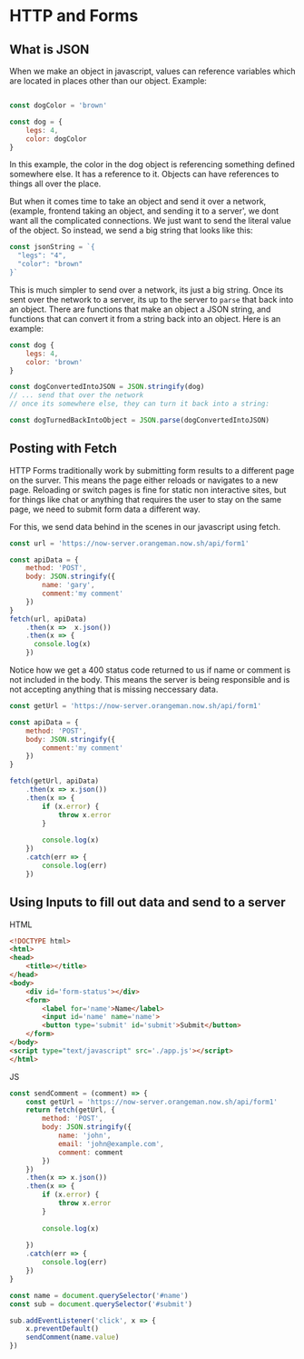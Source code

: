 # HTTP and Forms

## What is JSON
When we make an object in javascript, values can reference variables which are located in places other than our object. Example:

```js

const dogColor = 'brown'

const dog = {
    legs: 4,
    color: dogColor
}

```

In this example, the color in the dog object is referencing something defined somewhere else. It has a reference to it. Objects can have references to things all over the place. 

But when it comes time to take an object and send it over a network, (example, frontend taking an object, and sending it to a server', we dont want all the complicated connections. We just want to send the literal value of the object. So instead, we send a big string that looks like this:

```js
const jsonString = `{
  "legs": "4",
  "color": "brown"
}`

```

This is much simpler to send over a network, its just a big string. Once its sent over the network to a server, its up to the server to `parse` that back into an object. There are functions that make an object a JSON string, and functions that can convert it from a string back into an object. Here is an example:

```js
const dog {
    legs: 4,
    color: 'brown'
}

const dogConvertedIntoJSON = JSON.stringify(dog)
// ... send that over the network
// once its somewhere else, they can turn it back into a string:

const dogTurnedBackIntoObject = JSON.parse(dogConvertedIntoJSON)
```


## Posting with Fetch
HTTP Forms traditionally work by submitting form results to a different page on the surver. This means the page either reloads
or navigates to a new page. Reloading or switch pages is fine for static non interactive sites, but for things like chat 
or anything that requires the user to stay on the same page, we need to submit form data a different way.

For this, we send data behind in the scenes in our javascript using fetch.

```js
const url = 'https://now-server.orangeman.now.sh/api/form1'

const apiData = {
    method: 'POST',
    body: JSON.stringify({
        name: 'gary',
        comment:'my comment' 
    })
}
fetch(url, apiData)
    .then(x =>  x.json())
    .then(x => {
      console.log(x)
    })

```

Notice how we get a 400 status code returned to us if name or comment is not included in the body. This means
the server is being responsible and is not accepting anything that is missing neccessary data.

```js
const getUrl = 'https://now-server.orangeman.now.sh/api/form1'

const apiData = {
    method: 'POST',
    body: JSON.stringify({
        comment:'my comment' 
    })
}

fetch(getUrl, apiData)
    .then(x => x.json())
    .then(x => {
        if (x.error) {
            throw x.error
        }
         
        console.log(x)
    })
    .catch(err => {
        console.log(err)
    })
```


## Using Inputs to fill out data and send to a server
HTML
```html
<!DOCTYPE html>
<html>
<head>
    <title></title>
</head>
<body>
    <div id='form-status'></div>
    <form>
        <label for='name'>Name</label>
        <input id='name' name='name'>
        <button type='submit' id='submit'>Submit</button>
    </form>
</body>
<script type="text/javascript" src='./app.js'></script>
</html>

```
JS
```js
const sendComment = (comment) => {
    const getUrl = 'https://now-server.orangeman.now.sh/api/form1'
    return fetch(getUrl, {
        method: 'POST',
        body: JSON.stringify({
            name: 'john',
            email: 'john@example.com',
            comment: comment
        })
    })
    .then(x => x.json())
    .then(x => {
        if (x.error) {
            throw x.error
        }
         
        console.log(x)
        
    })
    .catch(err => {
        console.log(err)
    })
}

const name = document.querySelector('#name')
const sub = document.querySelector('#submit')

sub.addEventListener('click', x => {
    x.preventDefault()
    sendComment(name.value)
})
```

